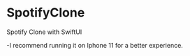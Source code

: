 # SpotifyClone
Spotify Clone with SwiftUI

-I recommend running it on Iphone 11 for a better experience.
